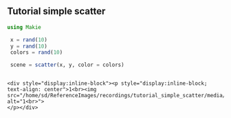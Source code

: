 ## Tutorial simple scatter

```julia
using Makie

 x = rand(10)
 y = rand(10)
 colors = rand(10)

 scene = scatter(x, y, color = colors)


```
```@raw html

<div style="display:inline-block"><p style="display:inline-block; text-align: center">1<br><img src="/home/sd/ReferenceImages/recordings/tutorial_simple_scatter/media/image.jpg" alt="1<br>">
</p></div>
```
